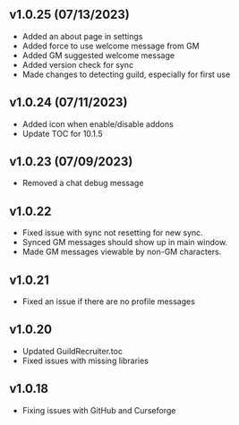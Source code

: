 ## v1.0.25 (07/13/2023)
* Added an about page in settings
* Added force to use welcome message from GM
* Added GM suggested welcome message
* Added version check for sync
* Made changes to detecting guild, especially for first use


## v1.0.24 (07/11/2023)
* Added icon when enable/disable addons
* Update TOC for 10.1.5

## v1.0.23 (07/09/2023)
* Removed a chat debug message

## v1.0.22
* Fixed issue with sync not resetting for new sync.
* Synced GM messages should show up in main window.
* Made GM messages viewable by non-GM characters.

## v1.0.21
* Fixed an issue if there are no profile messages

## v1.0.20
* Updated GuildRecruiter.toc
* Fixed issues with missing libraries

## v1.0.18
* Fixing issues with GitHub and Curseforge